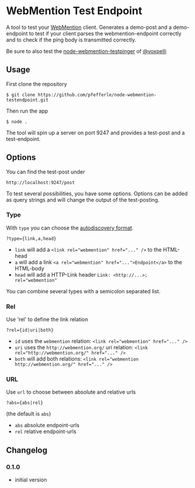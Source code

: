 # WebMention Test Endpoint

A tool to test your [WebMention](http://indiewebcamp.com/webmention) client. Generates a demo-post and a demo-endpoint to test if your client parses the webmention-endpoint correctly and to check if the ping body is transmitted correctly.

Be sure to also test the [node-webmention-testpinger](https://github.com/voxpelli/node-webmention-testpinger) of [@voxpelli](https://github.com/voxpelli)

## Usage

First clone the repository

    $ git clone https://github.com/pfefferle/node-webmention-testendpoint.git

Then run the app

    $ node .

The tool will spin up a server on port 9247 and provides a test-post and a test-endpoint.

## Options

You can find the test-post under

    http://localhost:9247/post

To test several possibilities, you have some options. Options can be added as query strings and will change the output of the test-posting.

### Type

With `type` you can choose the [autodiscovery format](https://github.com/converspace/webmention/blob/master/README.md#sender-discovers-receiver-endpoint).

    ?type={link,a,head}

* `link` will add a `<link rel="webmention" href="..." />` to the HTML-head
* `a` will add a link `<a rel="webmention" href="...">Endpoint</a>` to the HTML-body
* `head` will add a HTTP-Link header `Link: <http://...>; rel="webmention"`

You can combine several types with a semicolon separated list.

### Rel

Use 'rel' to define the link relation

    ?rel={id|uri|both}

* `id` uses the `webmention` relation: `<link rel="webmention" href="..." />`
* `uri` uses the `http://webmention.org/` uri relation: `<link rel="http://webmention.org/" href="..." />`
* `both` will add both relations: `<link rel="webmention http://webmention.org/" href="..." />`

### URL

Use `url` to choose between absolute and relative urls

    ?abs={abs|rel}

(the default is `abs`)

* `abs` absolute endpoint-urls
* `rel` relative endpoint-urls

## Changelog

### 0.1.0

* initial version
